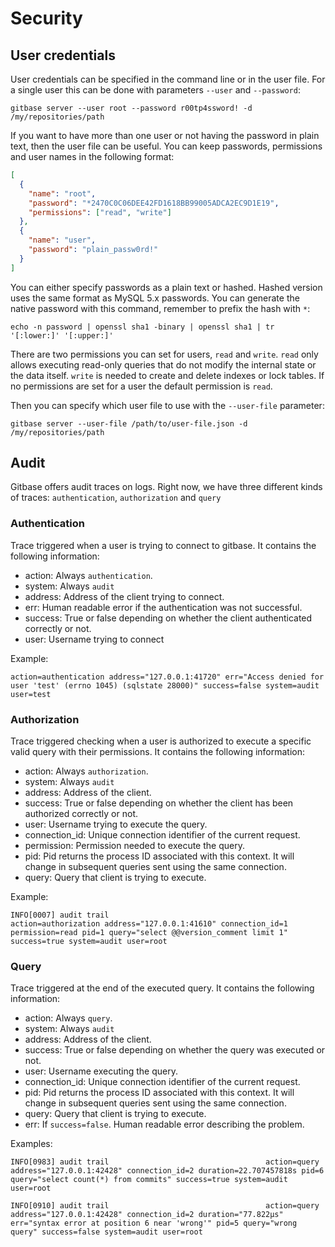 # Security

## User credentials

User credentials can be specified in the command line or in the user file. For a single user this can be done with parameters `--user` and `--password`:

```
gitbase server --user root --password r00tp4ssword! -d /my/repositories/path
```

If you want to have more than one user or not having the password in plain text, then the user file can be useful. You can keep passwords, permissions and user names in the following format:

```json
[
  {
    "name": "root",
    "password": "*2470C0C06DEE42FD1618BB99005ADCA2EC9D1E19",
    "permissions": ["read", "write"]
  },
  {
    "name": "user",
    "password": "plain_passw0rd!"
  }
]
```

You can either specify passwords as a plain text or hashed. Hashed version uses the same format as MySQL 5.x passwords. You can generate the native password with this command, remember to prefix the hash with `*`:

```
echo -n password | openssl sha1 -binary | openssl sha1 | tr '[:lower:]' '[:upper:]'
```

There are two permissions you can set for users, `read` and `write`. `read` only allows executing read-only queries that do not modify the internal state or the data itself. `write` is needed to create and delete indexes or lock tables. If no permissions are set for a user the default permission is `read`.

Then you can specify which user file to use with the `--user-file` parameter:

```
gitbase server --user-file /path/to/user-file.json -d /my/repositories/path
```

## Audit

Gitbase offers audit traces on logs. Right now, we have three different kinds of traces: `authentication`, `authorization` and `query`

### Authentication

Trace triggered when a user is trying to connect to gitbase. It contains the following information:

- action: Always `authentication`.
- system: Always `audit`
- address: Address of the client trying to connect.
- err: Human readable error if the authentication was not successful.
- success: True or false depending on whether the client authenticated correctly or not.
- user: Username trying to connect

Example:

```
action=authentication address="127.0.0.1:41720" err="Access denied for user 'test' (errno 1045) (sqlstate 28000)" success=false system=audit user=test
```

### Authorization

Trace triggered checking when a user is authorized to execute a specific valid query with their permissions. It contains the following information:

- action: Always `authorization`.
- system: Always `audit`
- address: Address of the client.
- success: True or false depending on whether the client has been authorized correctly or not.
- user: Username trying to execute the query.
- connection_id: Unique connection identifier of the current request.
- permission: Permission needed to execute the query.
- pid: Pid returns the process ID associated with this context. It will change in subsequent queries sent using the same connection.
- query: Query that client is trying to execute.

Example:

```
INFO[0007] audit trail                                   action=authorization address="127.0.0.1:41610" connection_id=1 permission=read pid=1 query="select @@version_comment limit 1" success=true system=audit user=root
```

### Query

Trace triggered at the end of the executed query. It contains the following information:

- action: Always `query`.
- system: Always `audit`
- address: Address of the client.
- success: True or false depending on whether the query was executed or not.
- user: Username executing the query.
- connection_id: Unique connection identifier of the current request.
- pid: Pid returns the process ID associated with this context. It will change in subsequent queries sent using the same connection.
- query: Query that client is trying to execute.
- err: If `success=false`. Human readable error describing the problem.

Examples:

```
INFO[0983] audit trail                                   action=query address="127.0.0.1:42428" connection_id=2 duration=22.707457818s pid=6 query="select count(*) from commits" success=true system=audit user=root
```

```
INFO[0910] audit trail                                   action=query address="127.0.0.1:42428" connection_id=2 duration="77.822µs" err="syntax error at position 6 near 'wrong'" pid=5 query="wrong query" success=false system=audit user=root
```